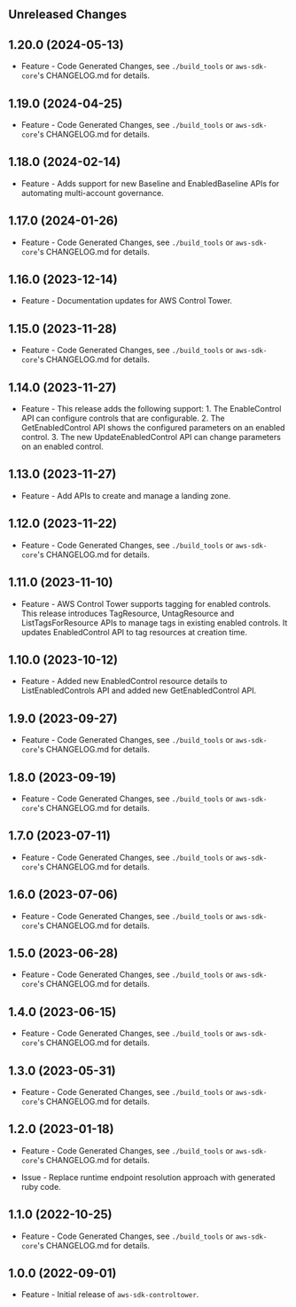 Unreleased Changes
------------------

1.20.0 (2024-05-13)
------------------

* Feature - Code Generated Changes, see `./build_tools` or `aws-sdk-core`'s CHANGELOG.md for details.

1.19.0 (2024-04-25)
------------------

* Feature - Code Generated Changes, see `./build_tools` or `aws-sdk-core`'s CHANGELOG.md for details.

1.18.0 (2024-02-14)
------------------

* Feature - Adds support for new Baseline and EnabledBaseline APIs for automating multi-account governance.

1.17.0 (2024-01-26)
------------------

* Feature - Code Generated Changes, see `./build_tools` or `aws-sdk-core`'s CHANGELOG.md for details.

1.16.0 (2023-12-14)
------------------

* Feature - Documentation updates for AWS Control Tower.

1.15.0 (2023-11-28)
------------------

* Feature - Code Generated Changes, see `./build_tools` or `aws-sdk-core`'s CHANGELOG.md for details.

1.14.0 (2023-11-27)
------------------

* Feature - This release adds the following support: 1. The EnableControl API can configure controls that are configurable.  2. The GetEnabledControl API shows the configured parameters on an enabled control. 3. The new UpdateEnabledControl API can change parameters on an enabled control.

1.13.0 (2023-11-27)
------------------

* Feature - Add APIs to create and manage a landing zone.

1.12.0 (2023-11-22)
------------------

* Feature - Code Generated Changes, see `./build_tools` or `aws-sdk-core`'s CHANGELOG.md for details.

1.11.0 (2023-11-10)
------------------

* Feature - AWS Control Tower supports tagging for enabled controls. This release introduces TagResource, UntagResource and ListTagsForResource APIs to manage tags in existing enabled controls. It updates EnabledControl API to tag resources at creation time.

1.10.0 (2023-10-12)
------------------

* Feature - Added new EnabledControl resource details to ListEnabledControls API and added new GetEnabledControl API.

1.9.0 (2023-09-27)
------------------

* Feature - Code Generated Changes, see `./build_tools` or `aws-sdk-core`'s CHANGELOG.md for details.

1.8.0 (2023-09-19)
------------------

* Feature - Code Generated Changes, see `./build_tools` or `aws-sdk-core`'s CHANGELOG.md for details.

1.7.0 (2023-07-11)
------------------

* Feature - Code Generated Changes, see `./build_tools` or `aws-sdk-core`'s CHANGELOG.md for details.

1.6.0 (2023-07-06)
------------------

* Feature - Code Generated Changes, see `./build_tools` or `aws-sdk-core`'s CHANGELOG.md for details.

1.5.0 (2023-06-28)
------------------

* Feature - Code Generated Changes, see `./build_tools` or `aws-sdk-core`'s CHANGELOG.md for details.

1.4.0 (2023-06-15)
------------------

* Feature - Code Generated Changes, see `./build_tools` or `aws-sdk-core`'s CHANGELOG.md for details.

1.3.0 (2023-05-31)
------------------

* Feature - Code Generated Changes, see `./build_tools` or `aws-sdk-core`'s CHANGELOG.md for details.

1.2.0 (2023-01-18)
------------------

* Feature - Code Generated Changes, see `./build_tools` or `aws-sdk-core`'s CHANGELOG.md for details.

* Issue - Replace runtime endpoint resolution approach with generated ruby code.

1.1.0 (2022-10-25)
------------------

* Feature - Code Generated Changes, see `./build_tools` or `aws-sdk-core`'s CHANGELOG.md for details.

1.0.0 (2022-09-01)
------------------

* Feature - Initial release of `aws-sdk-controltower`.


